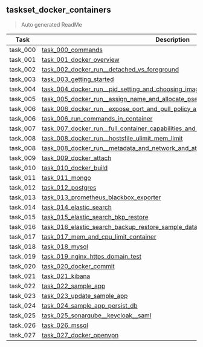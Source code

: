 ## taskset_docker_containers

> Auto generated ReadMe

| Task     | Description                                                                                                                                                                                                |
|----------|------------------------------------------------------------------------------------------------------------------------------------------------------------------------------------------------------------|
| task_000 | [task_000_commands](taskset_docker_containers/task_000_commands)                                                                                                                                           |
| task_001 | [task_001_docker_overview](taskset_docker_containers/task_001_docker_overview)                                                                                                                             |
| task_002 | [task_002_docker_run__detached_vs_foreground](taskset_docker_containers/task_002_docker_run__detached_vs_foreground)                                                                                       |
| task_003 | [task_003_getting_started](taskset_docker_containers/task_003_getting_started)                                                                                                                             |
| task_004 | [task_004_docker_run__pid_setting_and_choosing_image_with_tag](taskset_docker_containers/task_004_docker_run__pid_setting_and_choosing_image_with_tag)                                                     |
| task_005 | [task_005_docker_run__assign_name_and_allocate_pseudo_tty](taskset_docker_containers/task_005_docker_run__assign_name_and_allocate_pseudo_tty)                                                             |
| task_006 | [task_006_docker_run__expose_port_and_pull_policy_and_environment_vars](taskset_docker_containers/task_006_docker_run__expose_port_and_pull_policy_and_environment_vars)                                   |
| task_006 | [task_006_run_commands_in_container](taskset_docker_containers/task_006_run_commands_in_container)                                                                                                         |
| task_007 | [task_007_docker_run__full_container_capabilities_and_set_working_dir_and_volume_mounts](taskset_docker_containers/task_007_docker_run__full_container_capabilities_and_set_working_dir_and_volume_mounts) |
| task_008 | [task_008_docker_run__hostsfile_ulimit_mem_limit](taskset_docker_containers/task_008_docker_run__hostsfile_ulimit_mem_limit)                                                                               |
| task_008 | [task_008_docker_run__metadata_and_network_and_attach_to_stdout](taskset_docker_containers/task_008_docker_run__metadata_and_network_and_attach_to_stdout)                                                 |
| task_009 | [task_009_docker_attach](taskset_docker_containers/task_009_docker_attach)                                                                                                                                 |
| task_010 | [task_010_docker_build](taskset_docker_containers/task_010_docker_build)                                                                                                                                   |
| task_011 | [task_011_mongo](taskset_docker_containers/task_011_mongo)                                                                                                                                                 |
| task_012 | [task_012_postgres](taskset_docker_containers/task_012_postgres)                                                                                                                                           |
| task_013 | [task_013_prometheus_blackbox_exporter](taskset_docker_containers/task_013_prometheus_blackbox_exporter)                                                                                                   |
| task_014 | [task_014_elastic_search](taskset_docker_containers/task_014_elastic_search)                                                                                                                               |
| task_015 | [task_015_elastic_search_bkp_restore](taskset_docker_containers/task_015_elastic_search_bkp_restore)                                                                                                       |
| task_016 | [task_016_elastic_search_backup_restore_sample_data](taskset_docker_containers/task_016_elastic_search_backup_restore_sample_data)                                                                         |
| task_017 | [task_017_mem_and_cpu_limit_container](taskset_docker_containers/task_017_mem_and_cpu_limit_container)                                                                                                     |
| task_018 | [task_018_mysql](taskset_docker_containers/task_018_mysql)                                                                                                                                                 |
| task_019 | [task_019_nginx_https_domain_test](taskset_docker_containers/task_019_nginx_https_domain_test)                                                                                                             |
| task_020 | [task_020_docker_commit](taskset_docker_containers/task_020_docker_commit)                                                                                                                                 |
| task_021 | [task_021_kibana](taskset_docker_containers/task_021_kibana)                                                                                                                                               |
| task_022 | [task_022_sample_app](taskset_docker_containers/task_022_sample_app)                                                                                                                                       |
| task_023 | [task_023_update_sample_app](taskset_docker_containers/task_023_update_sample_app)                                                                                                                         |
| task_024 | [task_024_sample_app_persist_db](taskset_docker_containers/task_024_sample_app_persist_db)                                                                                                                 |
| task_025 | [task_025_sonarqube__keycloak__saml](taskset_docker_containers/task_025_sonarqube__keycloak__saml)                                                                                                         |
| task_026 | [task_026_mssql](taskset_docker_containers/task_026_mssql)                                                                                                                                                 |
| task_027 | [task_027_docker_openvpn](taskset_docker_containers/task_027_docker_openvpn)                                                                                                                               |

